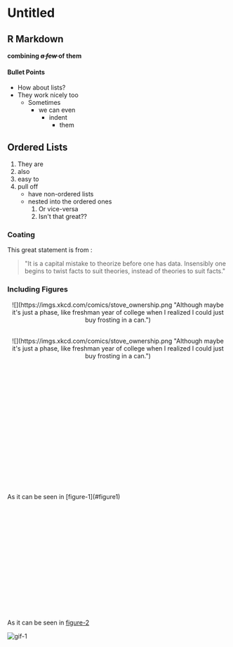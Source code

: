 Untitled
================

R Markdown
----------

**combining <del>*a few* </del> of them**

#### Bullet Points

-   How about lists?
-   They work nicely too
    -   Sometimes
        -   we can even
            -   indent
                -   them

Ordered Lists
-------------

1.  They are
2.  also
3.  easy to
4.  pull off
    -   have non-ordered lists
    -   nested into the ordered ones
        1.  Or vice-versa
        2.  Isn't that great??

### Coating

This great statement is from :

> "It is a capital mistake to theorize before one has data. Insensibly one begins to twist facts to suit theories, instead of theories to suit facts."

### Including Figures

<a name="figure1"></a>
<p style="text-align: center;">
![](https://imgs.xkcd.com/comics/stove_ownership.png "Although maybe it's just a phase, like freshman year of college when I realized I could just buy frosting in a can.") <br> <br> <a name="figure2"></a>
<p style="text-align: center;">
![](https://imgs.xkcd.com/comics/stove_ownership.png "Although maybe it's just a phase, like freshman year of college when I realized I could just buy frosting in a can.")
</p>
<br><br><br><br><br><br><br><br><br><br><br><br><br><br><br><br><br> As it can be seen in [figure-1](#figure1)

<br><br><br><br><br><br><br><br><br><br><br><br><br><br><br> As it can be seen in [figure-2](#figure2)

![**gif-1**](https://i.imgur.com/zNssDtS.gif)
